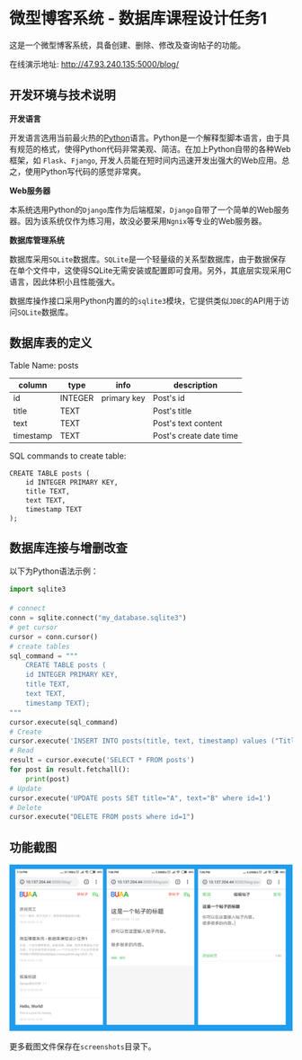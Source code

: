微型博客系统 - 数据库课程设计任务1
======

这是一个微型博客系统，具备创建、删除、修改及查询帖子的功能。 

在线演示地址: http://47.93.240.135:5000/blog/


开发环境与技术说明
------

**开发语言**

开发语言选用当前最火热的[Python](https://www.python.org/)语言。Python是一个解释型脚本语言，由于具有规范的格式，使得Python代码非常美观、简洁。在加上Python自带的各种Web框架，如 `Flask`、`Fjango`, 开发人员能在短时间内迅速开发出强大的Web应用。总之，使用Python写代码的感觉非常爽。

**Web服务器**

本系统选用Python的`Django`库作为后端框架，`Django`自带了一个简单的Web服务器。因为该系统仅作为练习用，故没必要采用`Ngnix`等专业的Web服务器。

**数据库管理系统**

数据库采用`SQLite`数据库。`SQLite`是一个轻量级的关系型数据库，由于数据保存在单个文件中，这使得SQLite无需安装或配置即可食用。另外，其底层实现采用C语言，因此体积小且性能强大。

数据库操作接口采用Python内置的的`sqlite3`模块，它提供类似`JDBC`的API用于访问`SQLite`数据库。

数据库表的定义
------

Table Name: posts

| column | type | info | description |
|---|---|---|---|
|  id | INTEGER | primary key | Post's id |
| title | TEXT |  | Post's title |
| text | TEXT | | Post's text content |
| timestamp | TEXT | | Post's create date time |

SQL commands to create table:

```
CREATE TABLE posts (
    id INTEGER PRIMARY KEY,
    title TEXT,
    text TEXT,
	timestamp TEXT
);
```

数据库连接与增删改查
-------

以下为Python语法示例：
```python
import sqlite3

# connect
conn = sqlite.connect("my_database.sqlite3")
# get cursor
cursor = conn.cursor()
# create tables
sql_command = """
	CREATE TABLE posts (
	id INTEGER PRIMARY KEY,
	title TEXT,
	text TEXT,
	timestamp TEXT);
"""
cursor.execute(sql_command)
# Create
cursor.execute('INSERT INTO posts(title, text, timestamp) values ("Title", "Text", "Time")')
# Read
result = cursor.execute('SELECT * FROM posts')
for post in result.fetchall():
	print(post)
# Update
cursor.execute('UPDATE posts SET title="A", text="B" where id=1')
# Delete
cursor.execute("DELETE FROM posts where id=1")

```


功能截图
-------

![](https://github.com/fondoger/Micro-Blog-System/raw/master/screenshots/together.jpg)

更多截图文件保存在`screenshots`目录下。






